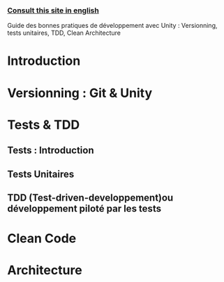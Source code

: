 ### [Consult this site in english](https://jaayap.github.io/Unity_Best_Practices/)

Guide des bonnes pratiques de développement avec Unity : Versionning, tests unitaires, TDD, Clean Architecture

# Introduction
# Versionning : Git & Unity
# Tests & TDD
## Tests : Introduction
## Tests Unitaires
## TDD (Test-driven-developpement)ou développement piloté par les tests
# Clean Code
# Architecture

